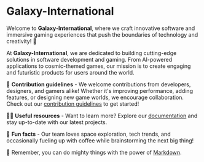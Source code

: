 # Galaxy-International

Welcome to **Galaxy-International**, where we craft innovative software and immersive gaming experiences that push the boundaries of technology and creativity! 🚀

At **Galaxy-International**, we are dedicated to building cutting-edge solutions in software development and gaming. From AI-powered applications to cosmic-themed games, our mission is to create engaging and futuristic products for users around the world.

🌈 **Contribution guidelines** - We welcome contributions from developers, designers, and gamers alike! Whether it's improving performance, adding features, or designing new game worlds, we encourage collaboration. Check out our [contribution guidelines](#) to get started!

👩‍💻 **Useful resources** - Want to learn more? Explore our [documentation](#) and stay up-to-date with our latest projects.

🍿 **Fun facts** - Our team loves space exploration, tech trends, and occasionally fueling up with coffee while brainstorming the next big thing! 

🧙 Remember, you can do mighty things with the power of [Markdown](https://docs.github.com/github/writing-on-github/getting-started-with-writing-and-formatting-on-github/basic-writing-and-formatting-syntax).

